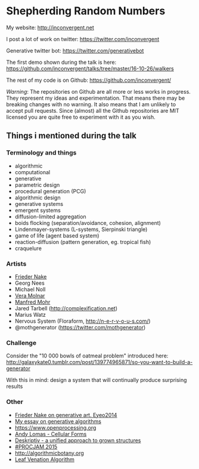 # Shepherding Random Numbers

My website: 
http://inconvergent.net

I post a lot of work on twitter:
https://twitter.com/inconvergent

Generative twitter bot:
https://twitter.com/generativebot

The first demo shown during the talk is here:
https://github.com/inconvergent/talks/tree/master/16-10-26/walkers

The rest of my code is on Github:
https://github.com/inconvergent/

_Warning_: The repositories on Github are all more or less works in progress.
They represent my ideas and experimentation. That means there may be breaking
changes with no warning. It also means that I am unlikely to accept pull
requests. Since (almost) all the Github repositories are MIT licensed you are
quite free to experiment with it as you wish.

## Things i mentioned during the talk

### Terminology and things

- algorithmic
- computational
- generative
- parametric design
- procedural generation (PCG)
- algorithmic design
- generative systems
- emergent systems
- diffusion-limited aggregation
- boids flocking (separation/avoidance, cohesion, alignment)
- Lindenmayer-systems (L-systems, Sierpinski triangle)
- game of life (agent based system)
- reaction-diffusion (pattern generation, eg. tropical fish)
- craquelure


### Artists

- [Frieder Nake](http://collections.vam.ac.uk/search/?listing_type=imagetext&offset=0&limit=15&narrow=1&extrasearch=&q=frieder+nake&commit=Search&quality=0&objectnamesearch=&placesearch=&after=&after-adbc=AD&before=&before-adbc=AD&namesearch=&materialsearch=&mnsearch=&locationsearch=)
- Georg Nees
- Michael Noll
- [Vera Molnar](http://collections.vam.ac.uk/search/?listing_type=imagetext&offset=0&limit=15&narrow=1&extrasearch=&q=vera+molnar&commit=Search&quality=0&objectnamesearch=&placesearch=&after=&after-adbc=AD&before=&before-adbc=AD&namesearch=&materialsearch=&mnsearch=&locationsearch=)
- [Manfred Mohr](http://collections.vam.ac.uk/search/?listing_type=imagetext&offset=0&limit=15&narrow=1&extrasearch=&q=manfred+mohr&commit=Search&quality=0&objectnamesearch=&placesearch=&after=&after-adbc=AD&before=&before-adbc=AD&namesearch=&materialsearch=&mnsearch=&locationsearch=)
- Jared Tarbell (http://complexification.net)
- Marius Watz
- Nervous System (Floraform, http://n-e-r-v-o-u-s.com/)
- @mothgenerator (https://twitter.com/mothgenerator)


### Challenge

Consider the "10 000  bowls of oatmeal problem" introduced here:
http://galaxykate0.tumblr.com/post/139774965871/so-you-want-to-build-a-generator


With this in mind: design a system that will continually produce surprising
results

### Other

- [Frieder Nake on generative art. Eyeo2014](https://vimeo.com/104315361)
- [My essay on generative algorithms](http://inconvergent.net/generative/)
- https://www.openprocessing.org
- [Andy Lomas - Cellular Forms](https://vimeo.com/82989945)
- [Deskriptiv - a unified approach to grown structures](https://www.youtube.com/watch?v=9HI8FerKr6Q)
- [#PROCJAM 2015](https://www.youtube.com/watch?v=s_eyo_m_hnc&feature=youtu.be)
- http://algorithmicbotany.org
- [Leaf Venation Algorithm](http://algorithmicbotany.org/papers/venation.sig2005.pdf)
